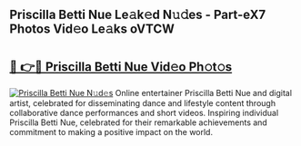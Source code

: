 ## Priscilla Betti Nue Le𝚊k𝚎d N𝚞𝚍es - Part-eX7 Photos Vid𝚎o Le𝚊ks oVTCW

# <h2><a href="http://fb18hq.evod.top/?m=Priscilla+Betti+Nue">🔗 👉🔴 Priscilla Betti Nue Vid𝚎o Ph𝚘t𝚘s</a></h2>

[![Priscilla Betti Nue N𝚞d𝚎s](https://i.imgur.com/8V9OHl7.gif)](http://fb18hq.evod.top/?m=Priscilla+Betti+Nue)
Online entertainer Priscilla Betti Nue and digital artist, celebrated for disseminating dance and lifestyle content through collaborative dance performances and short videos. Inspiring individual Priscilla Betti Nue, celebrated for their remarkable achievements and commitment to making a positive impact on the world. 

